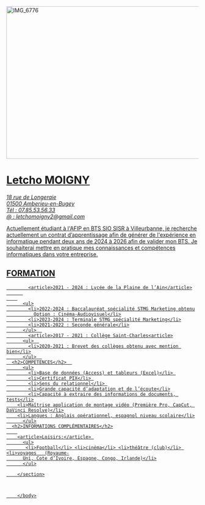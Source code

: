   <!DOCTYPE html>
  <html>
      <head>
            <title>CV numérique</title>
      <link rel="stylesheet" href="file:///E:/cv%20github/css%20projet.css">
          </head>
      <body>
        <div class="gallery">
          <a target="_blank" href="c:\Users\letch\Downloads\IMG_6776.jpeg">
            <img src="IMG_6776" alt="IMG_6776" width="600" height="400">
        <h1>Letcho MOIGNY</h1>
        <address>
          18 rue de Longeraie <br>
          01500 Amberieu-en-Bugey <br>
          Tél : 07.85.53.56.33 <br>
          @ : letchomoigny2@gmail.com <br></address>
        <p>Actuellement étudiant à l'AFIP en BTS SIO SISR à Villeurbanne, je recherche actuellement un contrat d’apprentissage afin de générer de l'expérience
        en informatique pendant deux ans de 2024 à 2026 afin de valider mon BTS. Je souhaiterai mettre en pratique mes connaissances et
        compétences informatiques dans votre entreprise.</p>
        <section>
      <h2>FORMATION</h2>

            <article>2021 - 2024 : Lycée de la Plaine de l’Ain</article>
          
        
          <ul>
            <li>2022-2024 : Baccalauréat spécialité STMG Marketing obtenu
              Option : Cinéma-Audiovisuel</li>
            <li>2023-2024 : Terminale STMG spécialité Marketing</li>
            <li>2021-2022 : Seconde générale</li>
          </ul>  
            <article>2017 - 2021 : Collège Saint-Charles<article>
          <ul>  
            <li>2020-2021 : Brevet des collèges obtenu avec mention bien</li>
          </ul>  
      <h2>COMPETENCES</h2>  
          <ul>
            <li>Base de données (Access) et tableurs (Excel)</li> 
            <li>Certificat PIX</li> 
            <li>Sens du relationnel</li> 
            <li>Grande capacité d’adaptation et de l’écoute</li>
            <li>Capacité à extraire des informations de documents, tests</li>
        <li>Maîtrise application de montage vidéo (Première Pro, CapCut, DaVinci Resolve)</li>
        <li>Langues : Anglais opérationnel, espagnol niveau scolaire</li>
          </ul>
      <h2>INFORMATIONS COMPLÉMENTAIRES</h2>
        
        <article>Loisirs:</article> 
          <ul>
           <li>Football</li> <li>cinéma</li> <li>théâtre (club)</li> <li>voyages   (Royaume-
          Uni, Cote d’Ivoire, Espagne, Congo, Irlande)</li>
          </ul>

        </section>



        </body>
  </html>
